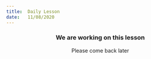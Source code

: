 ```yaml
---
title:  Daily Lesson
date:   11/08/2020
---
```


### <center>We are working on this lesson</center>
<center>Please come back later</center>